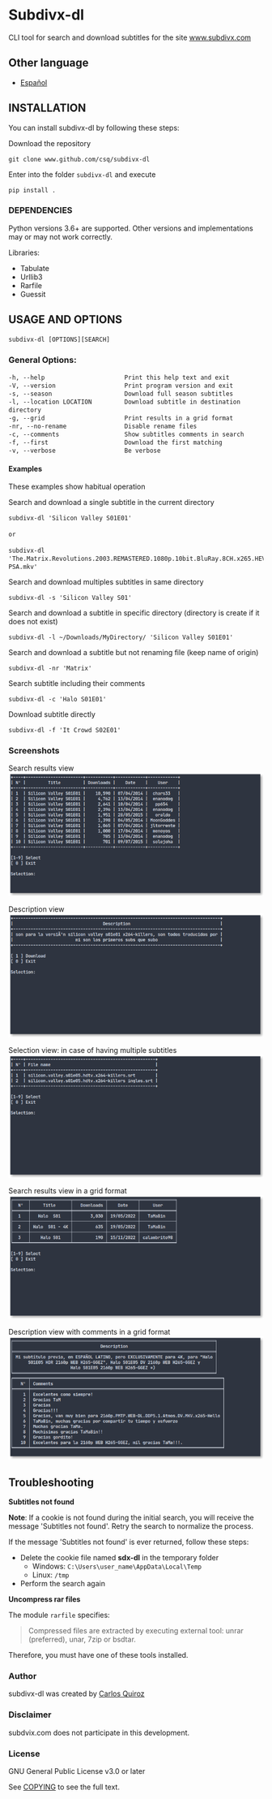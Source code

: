 # Subdivx-dl
CLI tool for search and download subtitles for the site www.subdivx.com

## Other language
- [Español](README-es.md)  

## INSTALLATION
You can install subdivx-dl by following these steps:

Download the repository

    git clone www.github.com/csq/subdivx-dl

Enter into the folder ``subdivx-dl`` and execute

    pip install .

### DEPENDENCIES
Python versions 3.6+ are supported. Other versions and implementations may or may not work correctly.

Libraries:
* Tabulate
* Urllib3
* Rarfile
* Guessit

## USAGE AND OPTIONS
    subdivx-dl [OPTIONS][SEARCH]

### General Options:
    -h, --help                      Print this help text and exit
    -V, --version                   Print program version and exit
    -s, --season                    Download full season subtitles
    -l, --location LOCATION         Download subtitle in destination directory
    -g, --grid                      Print results in a grid format
    -nr, --no-rename                Disable rename files
    -c, --comments                  Show subtitles comments in search
    -f, --first                     Download the first matching
    -v, --verbose                   Be verbose

#### Examples
These examples show habitual operation

Search and download a single subtitle in the current directory

    subdivx-dl 'Silicon Valley S01E01'  

    or  
    
    subdivx-dl 'The.Matrix.Revolutions.2003.REMASTERED.1080p.10bit.BluRay.8CH.x265.HEVC-PSA.mkv'  

Search and download multiples subtitles in same directory

    subdivx-dl -s 'Silicon Valley S01'

Search and download a subtitle in specific directory (directory is create if it does not exist)

    subdivx-dl -l ~/Downloads/MyDirectory/ 'Silicon Valley S01E01'

Search and download a subtitle but not renaming file (keep name of origin)

    subdivx-dl -nr 'Matrix'

Search subtitle including their comments

    subdivx-dl -c 'Halo S01E01'

Download subtitle directly

    subdivx-dl -f 'It Crowd S02E01'

### Screenshots
Search results view  
![example](img/img-01.png)

Description view  
![example](img/img-02.png)

Selection view: in case of having multiple subtitles  
![example](img/img-03.png)

Search results view in a grid format  
![example](img/img-04.png)

Description view with comments in a grid format  
![example](img/img-05.png)


## Troubleshooting
**Subtitles not found**  

**Note**: If a cookie is not found during the initial search, you will receive the message 'Subtitles not found'. Retry the search to normalize the process.

If the message 'Subtitles not found' is ever returned, follow these steps:
* Delete the cookie file named **sdx-dl** in the temporary folder
    * Windows: ``C:\Users\user_name\AppData\Local\Temp``  
    * Linux: ``/tmp``  
* Perform the search again


**Uncompress rar files**  

The module ``rarfile`` specifies:
>Compressed files are extracted by executing external tool: unrar (preferred), unar, 7zip or bsdtar.

Therefore, you must have one of these tools installed.

### Author
subdivx-dl was created by [Carlos Quiroz](https://github.com/csq/)

### Disclaimer
subdvix.com does not participate in this development.

### License
GNU General Public License v3.0 or later

See [COPYING](COPYING) to see the full text.